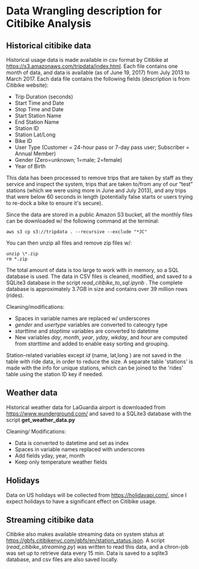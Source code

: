 
# Data Wrangling description for Citibike Analysis


## Historical citibike data

Historical usage data is made available in csv format by Citibike at <https://s3.amazonaws.com/tripdata/index.html>. Each file contains one month of data, and data is available (as of June 19, 2017) from July 2013 to March 2017. Each data file contains the following fields (description is from Citibike website):

- Trip Duration (seconds)
- Start Time and Date
- Stop Time and Date
- Start Station Name
- End Station Name
- Station ID
- Station Lat/Long
- Bike ID
- User Type (Customer = 24-hour pass or 7-day pass user; Subscriber = Annual Member)
- Gender (Zero=unknown; 1=male; 2=female)
- Year of Birth

This data has been processed to remove trips that are taken by staff as they service and inspect the system, trips that are taken to/from any of our “test” stations (which we were using more in June and July 2013), and any trips that were below 60 seconds in length (potentially false starts or users trying to re-dock a bike to ensure it's secure).

Since the data are stored in a public Amazon S3 bucket, all the monthly files can be downloaded w/ the following command at the terminal:
```
aws s3 cp s3://tripdata . --recursive --exclude "*JC"
```

You can then unzip all files and remove zip files w/:
```
unzip \*.zip
rm *.zip
```

The total amount of data is too large to work with in memory, so a SQL database is used. The data in CSV files is cleaned, modified, and saved to a SQLite3 database in the script _read_citibike_to_sql.ipynb_ . The complete database is approximately 3.7GB in size and contains over 39 million rows (rides).

Cleaning/modifications:

- Spaces in variable names are replaced w/ underscores
- _gender_ and _usertype_ variables are converted to cateogry type
- _starttime_ and _stoptime_ variables are converted to datetime
- New variables _day_, _month_, _year_, _yday_, _wkday_, and _hour_ are computed from _starttime_ and added to enable easy sorting and grouping.

Station-related variables except _id_ (name, lat,long ) are not saved in the table with ride data, in order to reduce the size. A separate table 'stations' is made with the info for unique stations, which can be joined to the 'rides' table using the station ID key if needed.


## Weather data

Historical weather data for LaGuardia airport is downloaded from <https://www.wunderground.com/> and saved to a SQLite3 database with the script **get_weather_data.py**

Cleaning/ Modifications:
- Data is converted to datetime and set as index
- Spaces in variable names replaced with underscores
- Add fields yday, year, month
- Keep only temperature weather fields


## Holidays

Data on US holidays will be collected from <https://holidayapi.com/>, since I expect holidays to have a significant effect on Citibike usage.


## Streaming citibike data

Citibike also makes available streaming data on system status at <https://gbfs.citibikenyc.com/gbfs/en/station_status.json>. A script (_read_citibike_streaming.py_) was written to read this data, and a chron-job was set up to retrieve data every 15 min. Data is saved to a sqlite3 database, and csv files are also saved locally.
